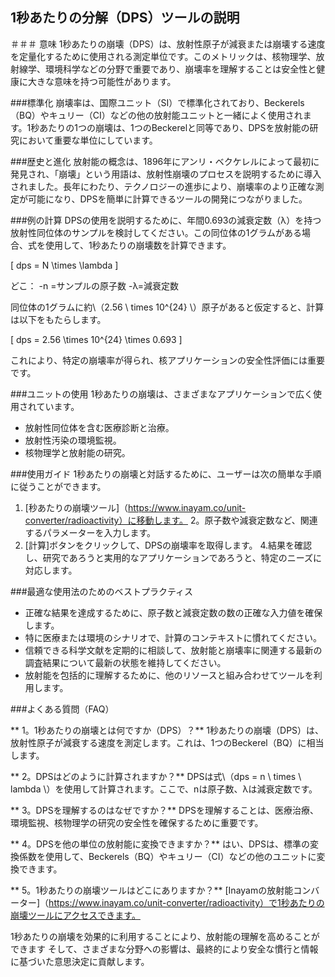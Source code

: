 ## 1秒あたりの分解（DPS）ツールの説明

＃＃＃ 意味
1秒あたりの崩壊（DPS）は、放射性原子が減衰または崩壊する速度を定量化するために使用される測定単位です。このメトリックは、核物理学、放射線学、環境科学などの分野で重要であり、崩壊率を理解することは安全性と健康に大きな意味を持つ可能性があります。

###標準化
崩壊率は、国際ユニット（SI）で標準化されており、Beckerels（BQ）やキュリー（CI）などの他の放射能ユニットと一緒によく使用されます。1秒あたりの1つの崩壊は、1つのBeckerelと同等であり、DPSを放射能の研究において重要な単位にしています。

###歴史と進化
放射能の概念は、1896年にアンリ・ベクケレルによって最初に発見され、「崩壊」という用語は、放射性崩壊のプロセスを説明するために導入されました。長年にわたり、テクノロジーの進歩により、崩壊率のより正確な測定が可能になり、DPSを簡単に計算できるツールの開発につながりました。

###例の計算
DPSの使用を説明するために、年間0.693の減衰定数（λ）を持つ放射性同位体のサンプルを検討してください。この同位体の1グラムがある場合、式を使用して、1秒あたりの崩壊数を計算できます。

\[ dps = N \times \lambda \]

どこ：
-n =サンプルの原子数
-λ=減衰定数

同位体の1グラムに約\（2.56 \ times 10^{24} \）原子があると仮定すると、計算は以下をもたらします。

\[ dps = 2.56 \times 10^{24} \times 0.693 \]

これにより、特定の崩壊率が得られ、核アプリケーションの安全性評価には重要です。

###ユニットの使用
1秒あたりの崩壊は、さまざまなアプリケーションで広く使用されています。
- 放射性同位体を含む医療診断と治療。
- 放射性汚染の環境監視。
- 核物理学と放射能の研究。

###使用ガイド
1秒あたりの崩壊と対話するために、ユーザーは次の簡単な手順に従うことができます。
1. [秒あたりの崩壊ツール]（https://www.inayam.co/unit-converter/radioactivity）に移動します。
2。原子数や減衰定数など、関連するパラメーターを入力します。
3. [計算]ボタンをクリックして、DPSの崩壊率を取得します。
4.結果を確認し、研究であろうと実用的なアプリケーションであろうと、特定のニーズに対応します。

###最適な使用法のためのベストプラクティス
- 正確な結果を達成するために、原子数と減衰定数の数の正確な入力値を確保します。
- 特に医療または環境のシナリオで、計算のコンテキストに慣れてください。
- 信頼できる科学文献を定期的に相談して、放射能と崩壊率に関連する最新の調査結果について最新の状態を維持してください。
- 放射能を包括的に理解するために、他のリソースと組み合わせてツールを利用します。

###よくある質問（FAQ）

** 1。1秒あたりの崩壊とは何ですか（DPS）？**
1秒あたりの崩壊（DPS）は、放射性原子が減衰する速度を測定します。これは、1つのBeckerel（BQ）に相当します。

** 2。DPSはどのように計算されますか？**
DPSは式\（dps = n \ times \ lambda \）を使用して計算されます。ここで、nは原子数、λは減衰定数です。

** 3。DPSを理解するのはなぜですか？**
DPSを理解することは、医療治療、環境監視、核物理学の研究の安全性を確保するために重要です。

** 4。DPSを他の単位の放射能に変換できますか？**
はい、DPSは、標準の変換係数を使用して、Beckerels（BQ）やキュリー（CI）などの他のユニットに変換できます。

** 5。1秒あたりの崩壊ツールはどこにありますか？**
[Inayamの放射能コンバーター]（https://www.inayam.co/unit-converter/radioactivity）で1秒あたりの崩壊ツールにアクセスできます。

1秒あたりの崩壊を効果的に利用することにより、放射能の理解を高めることができます そして、さまざまな分野への影響は、最終的により安全な慣行と情報に基づいた意思決定に貢献します。